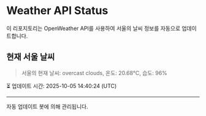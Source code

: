 
# Weather API Status

이 리포지토리는 OpenWeather API를 사용하여 서울의 날씨 정보를 자동으로 업데이트합니다.

## 현재 서울 날씨
> 서울의 현재 날씨: overcast clouds, 온도: 20.68°C, 습도: 96%

⏳ 업데이트 시간: 2025-10-05 14:40:24 (UTC)

---
자동 업데이트 봇에 의해 관리됩니다.
